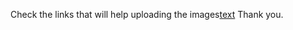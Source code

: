 Check the links that will help uploading the images[text](https://www.youtube.com/watch?v=TlB_eWDSMt4) Thank you.
